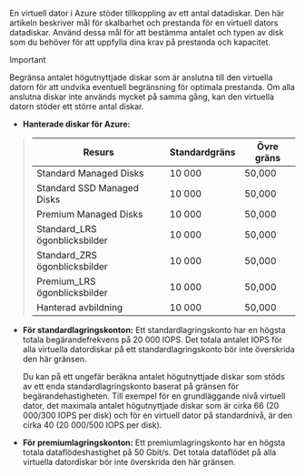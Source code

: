 En virtuell dator i Azure stöder tillkoppling av ett antal datadiskar. Den här artikeln beskriver mål för skalbarhet och prestanda för en virtuell dators datadiskar. Använd dessa mål för att bestämma antalet och typen av disk som du behöver för att uppfylla dina krav på prestanda och kapacitet. 

> [!IMPORTANT]
> Begränsa antalet högutnyttjade diskar som är anslutna till den virtuella datorn för att undvika eventuell begränsning för optimala prestanda. Om alla anslutna diskar inte används mycket på samma gång, kan den virtuella datorn stöder ett större antal diskar.

* **Hanterade diskar för Azure:** 

> | Resurs | Standardgräns | Övre gräns |
> | --- | --- | --- |
> | Standard Managed Disks | 10 000 | 50,000 |
> | Standard SSD Managed Disks | 10 000 | 50,000 |
> | Premium Managed Disks | 10 000 | 50,000 |
> | Standard_LRS ögonblicksbilder | 10 000 | 50,000 |
> | Standard_ZRS ögonblicksbilder | 10 000 | 50,000 |
> | Premium_LRS ögonblicksbilder | 10 000 | 50,000 |
> | Hanterad avbildning | 10 000 | 50,000 |

* **För standardlagringskonton:** Ett standardlagringskonto har en högsta totala begärandefrekvens på 20 000 IOPS. Det totala antalet IOPS för alla virtuella datordiskar på ett standardlagringskonto bör inte överskrida den här gränsen.
  
    Du kan på ett ungefär beräkna antalet högutnyttjade diskar som stöds av ett enda standardlagringskonto baserat på gränsen för begärandehastigheten. Till exempel för en grundläggande nivå virtuell dator, det maximala antalet högutnyttjade diskar som är cirka 66 (20 000/300 IOPS per disk) och för en virtuell dator på standardnivå, är den cirka 40 (20 000/500 IOPS per disk). 

* **För premiumlagringskonton:** Ett premiumlagringskonto har en högsta totala dataflödeshastighet på 50 Gbit/s. Det totala dataflödet på alla virtuella datordiskar bör inte överskrida den här gränsen.

